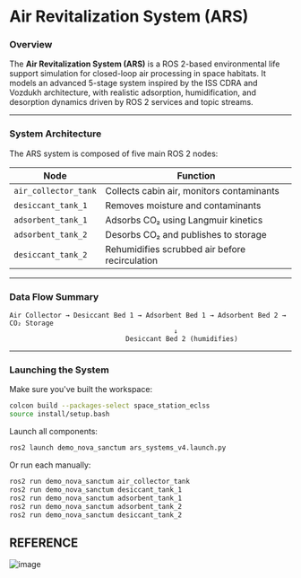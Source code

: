 
# Air Revitalization System (ARS) 

### Overview
The **Air Revitalization System (ARS)** is a ROS 2-based environmental life support simulation for closed-loop air processing in space habitats. It models an advanced 5-stage system inspired by the ISS CDRA and Vozdukh architecture, with realistic adsorption, humidification, and desorption dynamics driven by ROS 2 services and topic streams.

---

### System Architecture

The ARS system is composed of five main ROS 2 nodes:

| Node                | Function                                   |
|---------------------|--------------------------------------------|
| `air_collector_tank` | Collects cabin air, monitors contaminants |
| `desiccant_tank_1`   | Removes moisture and contaminants         |
| `adsorbent_tank_1`   | Adsorbs CO₂ using Langmuir kinetics       |
| `adsorbent_tank_2`   | Desorbs CO₂ and publishes to storage      |
| `desiccant_tank_2`   | Rehumidifies scrubbed air before recirculation |

---

### Data Flow Summary

```text
Air Collector → Desiccant Bed 1 → Adsorbent Bed 1 → Adsorbent Bed 2 → CO₂ Storage
                                         ↓
                             Desiccant Bed 2 (humidifies)
```

---


### Launching the System

Make sure you've built the workspace:

```bash
colcon build --packages-select space_station_eclss
source install/setup.bash
```

Launch all components:

```bash
ros2 launch demo_nova_sanctum ars_systems_v4.launch.py
```

Or run each manually:

```bash
ros2 run demo_nova_sanctum air_collector_tank
ros2 run demo_nova_sanctum desiccant_tank_1
ros2 run demo_nova_sanctum adsorbent_tank_1
ros2 run demo_nova_sanctum adsorbent_tank_2
ros2 run demo_nova_sanctum desiccant_tank_2
```


## REFERENCE

![image](https://github.com/user-attachments/assets/36b7c3ba-2394-422c-a920-b9a2a564ca5f)


